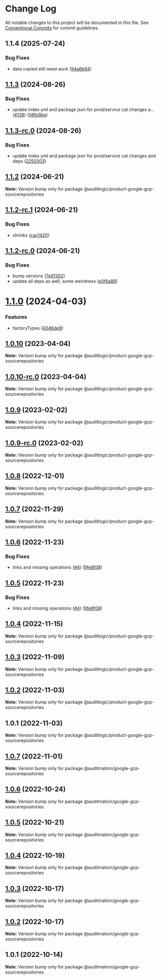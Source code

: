 # Change Log

All notable changes to this project will be documented in this file.
See [Conventional Commits](https://conventionalcommits.org) for commit guidelines.

## 1.1.4 (2025-07-24)


### Bug Fixes

* data copied still need work ([94a6b94](https://github.com/zerobias-org/product/commit/94a6b942fb0516367548599d739529536132755a))





## [1.1.3](https://github.com/auditlogic/product/compare/@auditlogic/product-google-gcp-sourcerepositories@1.1.2...@auditlogic/product-google-gcp-sourcerepositories@1.1.3) (2024-08-26)


### Bug Fixes

* update index yml and package json for prod/service cat changes a… ([#138](https://github.com/auditlogic/product/issues/138)) ([08fe9be](https://github.com/auditlogic/product/commit/08fe9beb1c8457462a19bc69caa02e6212d97e1a))





## [1.1.3-rc.0](https://github.com/auditlogic/product/compare/@auditlogic/product-google-gcp-sourcerepositories@1.1.2...@auditlogic/product-google-gcp-sourcerepositories@1.1.3-rc.0) (2024-08-26)


### Bug Fixes

* update index yml and package json for prod/service cat changes and deps ([2250303](https://github.com/auditlogic/product/commit/225030363a363608240135b7ebed386b28f01e4b))





## [1.1.2](https://github.com/auditlogic/product/compare/@auditlogic/product-google-gcp-sourcerepositories@1.1.2-rc.1...@auditlogic/product-google-gcp-sourcerepositories@1.1.2) (2024-06-21)

**Note:** Version bump only for package @auditlogic/product-google-gcp-sourcerepositories





## [1.1.2-rc.1](https://github.com/auditlogic/product/compare/@auditlogic/product-google-gcp-sourcerepositories@1.1.2-rc.0...@auditlogic/product-google-gcp-sourcerepositories@1.1.2-rc.1) (2024-06-21)


### Bug Fixes

* shrinks ([cac1420](https://github.com/auditlogic/product/commit/cac14200fefcd8183ab69fe89a47bd3f70f563e9))





## [1.1.2-rc.0](https://github.com/auditlogic/product/compare/@auditlogic/product-google-gcp-sourcerepositories@1.1.0...@auditlogic/product-google-gcp-sourcerepositories@1.1.2-rc.0) (2024-06-21)


### Bug Fixes

* bump versions ([7e91302](https://github.com/auditlogic/product/commit/7e913023b8b312150ed7762c32fbbe616be71de5))
* update all deps as well, some weirdness ([e0f4a86](https://github.com/auditlogic/product/commit/e0f4a864714e2d3de6bbf3da014d5312fe53be2f))





# [1.1.0](https://github.com/auditlogic/product/compare/@auditlogic/product-google-gcp-sourcerepositories@1.0.10...@auditlogic/product-google-gcp-sourcerepositories@1.1.0) (2024-04-03)


### Features

* factoryTypes ([4346de9](https://github.com/auditlogic/product/commit/4346de92693aee892fccf725338ffc7b80ab182b))





## [1.0.10](https://github.com/auditlogic/product/compare/@auditlogic/product-google-gcp-sourcerepositories@1.0.9...@auditlogic/product-google-gcp-sourcerepositories@1.0.10) (2023-04-04)

**Note:** Version bump only for package @auditlogic/product-google-gcp-sourcerepositories





## [1.0.10-rc.0](https://github.com/auditlogic/product/compare/@auditlogic/product-google-gcp-sourcerepositories@1.0.9...@auditlogic/product-google-gcp-sourcerepositories@1.0.10-rc.0) (2023-04-04)

**Note:** Version bump only for package @auditlogic/product-google-gcp-sourcerepositories





## [1.0.9](https://github.com/auditlogic/product/compare/@auditlogic/product-google-gcp-sourcerepositories@1.0.8...@auditlogic/product-google-gcp-sourcerepositories@1.0.9) (2023-02-02)

**Note:** Version bump only for package @auditlogic/product-google-gcp-sourcerepositories





## [1.0.9-rc.0](https://github.com/auditlogic/product/compare/@auditlogic/product-google-gcp-sourcerepositories@1.0.8...@auditlogic/product-google-gcp-sourcerepositories@1.0.9-rc.0) (2023-02-02)

**Note:** Version bump only for package @auditlogic/product-google-gcp-sourcerepositories





## [1.0.8](https://github.com/auditlogic/product/compare/@auditlogic/product-google-gcp-sourcerepositories@1.0.7...@auditlogic/product-google-gcp-sourcerepositories@1.0.8) (2022-12-01)

**Note:** Version bump only for package @auditlogic/product-google-gcp-sourcerepositories





## [1.0.7](https://github.com/auditlogic/product/compare/@auditlogic/product-google-gcp-sourcerepositories@1.0.6...@auditlogic/product-google-gcp-sourcerepositories@1.0.7) (2022-11-29)

**Note:** Version bump only for package @auditlogic/product-google-gcp-sourcerepositories





## [1.0.6](https://github.com/auditlogic/product/compare/@auditlogic/product-google-gcp-sourcerepositories@1.0.4...@auditlogic/product-google-gcp-sourcerepositories@1.0.6) (2022-11-23)


### Bug Fixes

* links and missing operations ([#4](https://github.com/auditlogic/product/issues/4)) ([9fe8f08](https://github.com/auditlogic/product/commit/9fe8f08fe7c57fdb79f991ac35bd6ac2e7dcad38))





## [1.0.5](https://github.com/auditlogic/product/compare/@auditlogic/product-google-gcp-sourcerepositories@1.0.4...@auditlogic/product-google-gcp-sourcerepositories@1.0.5) (2022-11-23)


### Bug Fixes

* links and missing operations ([#4](https://github.com/auditlogic/product/issues/4)) ([9fe8f08](https://github.com/auditlogic/product/commit/9fe8f08fe7c57fdb79f991ac35bd6ac2e7dcad38))





## [1.0.4](https://github.com/auditlogic/product/compare/@auditlogic/product-google-gcp-sourcerepositories@1.0.3...@auditlogic/product-google-gcp-sourcerepositories@1.0.4) (2022-11-15)

**Note:** Version bump only for package @auditlogic/product-google-gcp-sourcerepositories





## [1.0.3](https://github.com/auditlogic/product/compare/@auditlogic/product-google-gcp-sourcerepositories@1.0.2...@auditlogic/product-google-gcp-sourcerepositories@1.0.3) (2022-11-09)

**Note:** Version bump only for package @auditlogic/product-google-gcp-sourcerepositories





## [1.0.2](https://github.com/auditlogic/product/compare/@auditlogic/product-google-gcp-sourcerepositories@1.0.1...@auditlogic/product-google-gcp-sourcerepositories@1.0.2) (2022-11-03)

**Note:** Version bump only for package @auditlogic/product-google-gcp-sourcerepositories





## 1.0.1 (2022-11-03)

**Note:** Version bump only for package @auditlogic/product-google-gcp-sourcerepositories





## [1.0.7](https://github.com/auditmation/store-content/compare/@auditmation/google-gcp-sourcerepositories@1.0.6...@auditmation/google-gcp-sourcerepositories@1.0.7) (2022-11-01)

**Note:** Version bump only for package @auditmation/google-gcp-sourcerepositories





## [1.0.6](https://github.com/auditmation/store-content/compare/@auditmation/google-gcp-sourcerepositories@1.0.5...@auditmation/google-gcp-sourcerepositories@1.0.6) (2022-10-24)

**Note:** Version bump only for package @auditmation/google-gcp-sourcerepositories





## [1.0.5](https://github.com/auditmation/store-content/compare/@auditmation/google-gcp-sourcerepositories@1.0.4...@auditmation/google-gcp-sourcerepositories@1.0.5) (2022-10-21)

**Note:** Version bump only for package @auditmation/google-gcp-sourcerepositories





## [1.0.4](https://github.com/auditmation/store-content/compare/@auditmation/google-gcp-sourcerepositories@1.0.3...@auditmation/google-gcp-sourcerepositories@1.0.4) (2022-10-19)

**Note:** Version bump only for package @auditmation/google-gcp-sourcerepositories





## [1.0.3](https://github.com/auditmation/store-content/compare/@auditmation/google-gcp-sourcerepositories@1.0.2...@auditmation/google-gcp-sourcerepositories@1.0.3) (2022-10-17)

**Note:** Version bump only for package @auditmation/google-gcp-sourcerepositories





## [1.0.2](https://github.com/auditmation/store-content/compare/@auditmation/google-gcp-sourcerepositories@1.0.1...@auditmation/google-gcp-sourcerepositories@1.0.2) (2022-10-17)

**Note:** Version bump only for package @auditmation/google-gcp-sourcerepositories





## 1.0.1 (2022-10-14)

**Note:** Version bump only for package @auditmation/google-gcp-sourcerepositories
